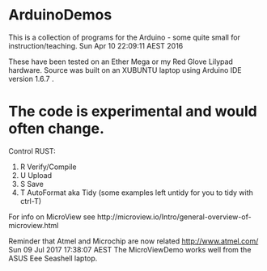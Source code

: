 ArduinoDemos
============

This is a collection of programs for the Arduino - some quite small for instruction/teaching.
Sun Apr 10 22:09:11 AEST 2016 

These have been tested on an Ether Mega or my Red Glove Lilypad hardware.
Source was built on an XUBUNTU laptop using Arduino IDE version 1.6.7 .

The code is experimental and would often change.
====
Control RUST:
<ol>
<li>
R    Verify/Compile
</li><li>
U    Upload
</li><li>
S    Save
</li><li>
T    AutoFormat aka Tidy  (some examples left untidy for you to tidy with ctrl-T)
</li>
</ol>
For info on MicroView see http://microview.io/Intro/general-overview-of-microview.html

Reminder that Atmel and Microchip are now related http://www.atmel.com/
Sun 09 Jul 2017 17:38:07 AEST 
The MicroViewDemo works well from the ASUS Eee Seashell laptop.  







